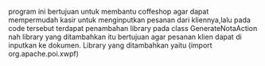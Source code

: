 program ini bertujuan untuk membantu coffeshop agar dapat mempermudah kasir untuk menginputkan pesanan dari kliennya,lalu pada code tersebut terdapat penambahan library pada class GenerateNotaAction nah  library yang ditambahkan itu bertujuan agar pesanan klien dapat di inputkan ke dokumen. Library yang ditambahkan yaitu (import org.apache.poi.xwpf)
